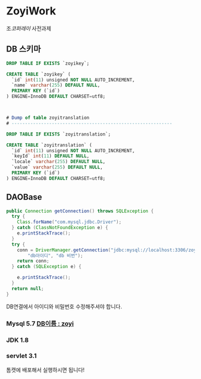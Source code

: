 # ZoyiWork
조*코퍼레이* 사전과제
## DB 스키마

```sql
DROP TABLE IF EXISTS `zoyikey`;

CREATE TABLE `zoyikey` (
  `id` int(11) unsigned NOT NULL AUTO_INCREMENT,
  `name` varchar(255) DEFAULT NULL,
  PRIMARY KEY (`id`)
) ENGINE=InnoDB DEFAULT CHARSET=utf8;



# Dump of table zoyitranslation
# ------------------------------------------------------------

DROP TABLE IF EXISTS `zoyitranslation`;

CREATE TABLE `zoyitranslation` (
  `id` int(11) unsigned NOT NULL AUTO_INCREMENT,
  `keyId` int(11) DEFAULT NULL,
  `locale` varchar(255) DEFAULT NULL,
  `value` varchar(255) DEFAULT NULL,
  PRIMARY KEY (`id`)
) ENGINE=InnoDB DEFAULT CHARSET=utf8;
```



## DAOBase

```java
public Connection getConnection() throws SQLException {
  try {
    Class.forName("com.mysql.jdbc.Driver"); 
  } catch (ClassNotFoundException e) {
    e.printStackTrace();
  }
  try {
    conn = DriverManager.getConnection("jdbc:mysql://localhost:3306/zoyi?verifyServerCertificate=false&amp; useSSL=false", 
        "db아이디", "db 비번");
    return conn;
  } catch (SQLException e) {

    e.printStackTrace();
  } 
  return null;
}
```

DB연결에서 아이디와 비밀번호 수정해주셔야 합니다.


### Mysql 5.7 <u>DB이름 : zoyi</u>
### JDK 1.8
### servlet 3.1 

톰캣에 배포해서 실행하시면 됩니다!
